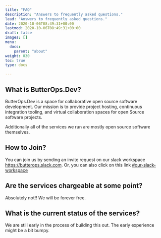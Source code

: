 ```yaml
---
title: "FAQ"
description: "Answers to frequently asked questions."
lead: "Answers to frequently asked questions."
date: 2020-10-06T08:49:31+00:00
lastmod: 2020-10-06T08:49:31+00:00
draft: false
images: []
menu:
  docs:
    parent: "about"
weight: 030
toc: true
type: docs

---
```


## What is ButterOps.Dev?

ButterOps.Dev is a space for collaborative open source software development. Our mission is to provide project hosting, continuous integration tooling, and virtual collaboration spaces for open Source software projects.

Additionally all of the services we run are mostly open source software themselves.

## How to Join?

You can join us by sending an invite request on our slack workspace https://butterops.slack.com.
Or, you can also click on this link [#our-slack-workspace](https://butterops.slack.com)

## Are the services chargeable at some point?

Absolutely not!! We will be forever free.

## What is the current status of the services?

We are still early in the process of building this out. The early experience might be a bit bumpy.

